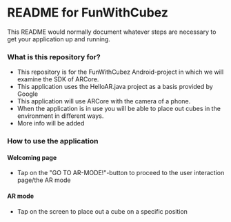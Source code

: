 # README for FunWithCubez #

This README would normally document whatever steps are necessary to get your application up and running.

### What is this repository for? ###

* This repository is for the FunWithCubez Android-project in which we will examine the SDK of ARCore.
* This application uses the HelloAR.java project as a basis provided by Google
* This application will use ARCore with the camera of a phone.
* When the application is in use you will be able to place out cubes in the environment in different ways. 
* More info will be added


### How to use the application ###
#### Welcoming page ####
* Tap on the "GO TO AR-MODE!"-button to proceed to the user interaction page/the AR mode
#### AR mode ####
* Tap on the screen to place out a cube on a specific position
